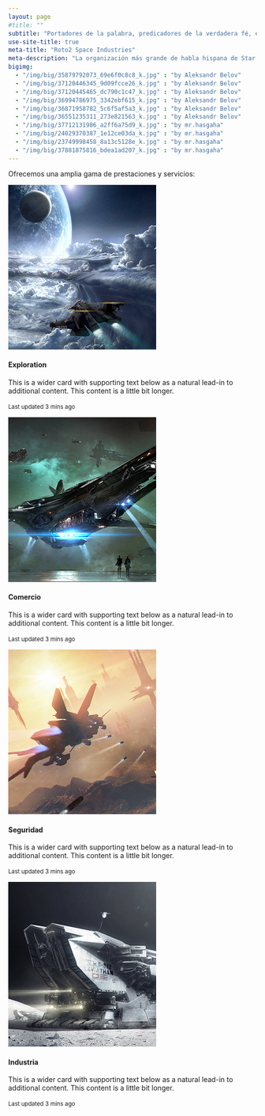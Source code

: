 ```yaml
---
layout: page
#title: ""
subtitle: "Portadores de la palabra, predicadores de la verdadera fé, en Roto2 creemos y por el luchamos"
use-site-title: true
meta-title: "Roto2 Space Industries"
meta-description: "La organización más grande de habla hispana de Star Citizen" 
bigimg:
  - "/img/big/35879792073_69e6f0c8c8_k.jpg" : "by Aleksandr Belov"
  - "/img/big/37120446345_9d09fcce26_k.jpg" : "by Aleksandr Belov"
  - "/img/big/37120445465_dc790c1c47_k.jpg" : "by Aleksandr Belov"
  - "/img/big/36994786975_3342ebf615_k.jpg" : "by Aleksandr Belov"
  - "/img/big/36871958782_5c6f5af5a3_k.jpg" : "by Aleksandr Belov"
  - "/img/big/36551235311_273e821563_k.jpg" : "by Aleksandr Belov"
  - "/img/big/37712131986_a2ff6a75d9_k.jpg" : "by mr.hasgaha"
  - "/img/big/24029370387_1e12ce03da_k.jpg" : "by mr.hasgaha"
  - "/img/big/23749998458_8a13c5128e_k.jpg" : "by mr.hasgaha"
  - "/img/big/37881875816_bdea1ad207_k.jpg" : "by mr.hasgaha"
---
```


Ofrecemos una amplia gama de prestaciones y servicios:

<div class="card card-inverse">
  <img class="card-img" src="/img/exploracion.jpg" alt="Card image">
  <div class="card-img-overlay">
    <h4 class="card-title">Exploration</h4>
    <p class="card-text">This is a wider card with supporting text below as a natural lead-in to additional content. This content is a little bit longer.</p>
    <p class="card-text"><small class="text-muted">Last updated 3 mins ago</small></p>
  </div>
</div>

<div class="card card-inverse">
  <img class="card-img" src="/img/comercio.jpg" alt="Card image">
  <div class="card-img-overlay">
    <h4 class="card-title">Comercio</h4>
    <p class="card-text">This is a wider card with supporting text below as a natural lead-in to additional content. This content is a little bit longer.</p>
    <p class="card-text"><small class="text-muted">Last updated 3 mins ago</small></p>
  </div>
</div>

<div class="card card-inverse">
  <img class="card-img" src="/img/combate.jpg" alt="Card image">
  <div class="card-img-overlay">
    <h4 class="card-title">Seguridad</h4>
    <p class="card-text">This is a wider card with supporting text below as a natural lead-in to additional content. This content is a little bit longer.</p>
    <p class="card-text"><small class="text-muted">Last updated 3 mins ago</small></p>
  </div>
</div>

<div class="card card-inverse">
  <img class="card-img" src="/img/industria.jpg" alt="Card image">
  <div class="card-img-overlay">
    <h4 class="card-title">Industria</h4>
    <p class="card-text">This is a wider card with supporting text below as a natural lead-in to additional content. This content is a little bit longer.</p>
    <p class="card-text"><small class="text-muted">Last updated 3 mins ago</small></p>
  </div>
</div>

<!--
<div class="row">
  <div class="col-md-3">
    <div class="thumbnail">
      <a href="#">
        <img src="/img/exploracion.jpg" class="img-thumbnail">
        <div class="caption">
          <p>Exploración</p>
        </div>
      </a>
    </div>
  </div>
  <div class="col-md-3">
    <div class="thumbnail">
      <a href="#">
        <img src="/img/comercio.jpg" class="img-thumbnail">
        <div class="caption">
          <p>Comercio</p>
        </div>
      </a>
    </div>
  </div>
  <div class="col-md-3">
    <div class="thumbnail">
      <a href="#">
        <img src="/img/combate.jpg" class="img-thumbnail">
        <div class="caption">
          <p>Seguridad</p>
        </div>
      </a>
    </div>
  </div>
  <div class="col-md-3">
    <div class="thumbnail">
      <a href="#">
        <img src="/img/industria.jpg" class="img-thumbnail">
        <div class="caption">
          <p>Industria</p>
        </div>
      </a>
    </div>
  </div>
  
</div> -->
<!--
    %<td>El universo no tiene limites para nuestros exploradores, pide lo imposible y lo obtendras.</td>
    %<td>Nuestra red comercial para proporciona y abastece todo tipo de suministros.</td> 
    %<td>Preocupados por un universo en constantes guerras, disponemos de lo necesario para protegernos y para protegerte.</td>
    %<td>Nuestras fabricas disponen de una red de naves para que las abastezcan y para que distribuyan sus producciones.</td>
-->

